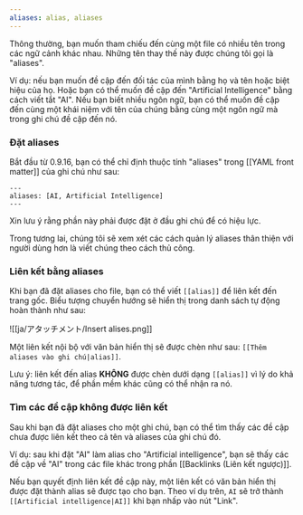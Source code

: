 ```yaml
---
aliases: alias, aliases
---
```


Thông thường, bạn muốn tham chiếu đến cùng một file có nhiều tên trong các ngữ cảnh khác nhau. Những tên thay thế này được chúng tôi gọi là "aliases".

Ví dụ: nếu bạn muốn đề cập đến đối tác của mình bằng họ và tên hoặc biệt hiệu của họ. Hoặc bạn có thể muốn đề cập đến "Artificial Intelligence" bằng cách viết tắt "AI". Nếu bạn biết nhiều ngôn ngữ, bạn có thể muốn đề cập đến cùng một khái niệm với tên của chúng bằng cùng một ngôn ngữ mà trong ghi chú đề cập đến nó.

### Đặt aliases

Bắt đầu từ 0.9.16, bạn có thể chỉ định thuộc tính "aliases" trong [[YAML front matter]] của ghi chú như sau:

```
---
aliases: [AI, Artificial Intelligence]
---
```

Xin lưu ý rằng phần này phải được đặt ở đầu ghi chú để có hiệu lực.

Trong tương lai, chúng tôi sẽ xem xét các cách quản lý aliases thân thiện với người dùng hơn là viết chúng theo cách thủ công.

### Liên kết bằng aliases

Khi bạn đã đặt aliases cho file, bạn có thể viết `[[alias]]` để liên kết đến trang gốc. Biểu tượng chuyển hướng sẽ hiển thị trong danh sách tự động hoàn thành như sau:

![[ja/アタッチメント/Insert alises.png]]

Một liên kết nội bộ với văn bản hiển thị sẽ được chèn như sau: `[[Thêm aliases vào ghi chú|alias]]`.

Lưu ý: liên kết đến alias **KHÔNG** được chèn dưới dạng `[[alias]]` vì lý do khả năng tương tác, để phần mềm khác cũng có thể nhận ra nó.

### Tìm các đề cập không được liên kết

Sau khi bạn đã đặt aliases cho một ghi chú, bạn có thể tìm thấy các đề cập chưa được liên kết theo cả tên và aliases của ghi chú đó.

Ví dụ: sau khi đặt "AI" làm alias cho "Artificial intelligence", bạn sẽ thấy các đề cập về "AI" trong các file khác trong phần [[Backlinks (Liên kết ngược)]].

Nếu bạn quyết định liên kết đề cập này, một liên kết có văn bản hiển thị được đặt thành alias sẽ được tạo cho bạn. Theo ví dụ trên, `AI` sẽ trở thành `[[Artificial intelligence|AI]]` khi bạn nhấp vào nút "Link".